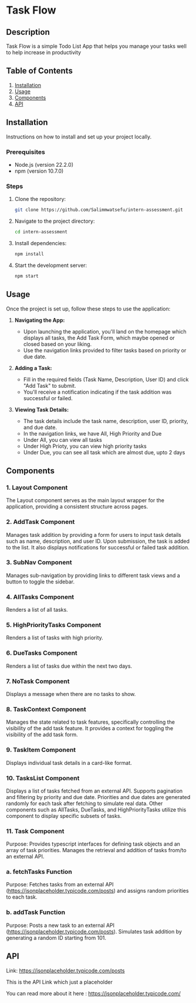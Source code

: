 
# Task Flow

## Description

Task Flow is a simple Todo List App that helps you manage your tasks well to help increase in productivity

## Table of Contents

1. [Installation](#installation)
2. [Usage](#usage)
3. [Components](#components)
4. [API](#api)


## Installation

Instructions on how to install and set up your project locally.

### Prerequisites

- Node.js (version 22.2.0)
- npm (version 10.7.0)

### Steps

1. Clone the repository:
   ```bash
   git clone https://github.com/Salimmwatsefu/intern-assessment.git
   ```

2. Navigate to the project directory:
   ```bash
   cd intern-assessment
   ```

3. Install dependencies:
   ```bash
   npm install
   ```

4. Start the development server:
   ```bash
   npm start
   ```


## Usage

Once the project is set up, follow these steps to use the application:

1. **Navigating the App:**
   - Upon launching the application, you'll land on the homepage which displays all tasks, the Add Task Form, which maybe opened or closed based on your liking.
   - Use the navigation links provided to filter tasks based on priority or due date.

2. **Adding a Task:**
   - Fill in the required fields (Task Name, Description, User ID) and click "Add Task" to submit.
   - You'll receive a notification indicating if the task addition was successful or failed.

3. **Viewing Task Details:**
   - The task details include the task name, description, user ID, priority, and due date.
   - In the navigation links, we have All, High Priority and Due
   - Under All, you can view all tasks
   - Under High Prioty, you can view high priority tasks
   - Under Due, you can see all task which are almost due, upto 2 days 



## Components

### 1. Layout Component
The Layout component serves as the main layout wrapper for the application, providing a consistent structure across pages.

### 2. AddTask Component
Manages task addition by providing a form for users to input task details such as name, description, and user ID. Upon submission, the task is added to the list. It also displays notifications for successful or failed task addition.

### 3. SubNav Component
Manages sub-navigation by providing links to different task views and a button to toggle the sidebar.

### 4. AllTasks Component
Renders a list of all tasks.

### 5. HighPriorityTasks Component
Renders a list of tasks with high priority.

### 6. DueTasks Component
Renders a list of tasks due within the next two days.

### 7. NoTask Component
Displays a message when there are no tasks to show.

### 8. TaskContext Component
Manages the state related to task features, specifically controlling the visibility of the add task feature. It provides a context for toggling the visibility of the add task form.

### 9. TaskItem Component
Displays individual task details in a card-like format.

### 10. TasksList Component
Displays a list of tasks fetched from an external API. Supports pagination and filtering by priority and due date. Priorities and due dates are generated randomly for each task after fetching to simulate real data.
Other components such as AllTasks, DueTasks, and HighPriorityTasks utilize this component to display specific subsets of tasks.

### 11. Task Component

Purpose: Provides typescript interfaces for defining task objects and an array of task priorities. Manages the retrieval and addition of tasks from/to an external API.

   ### a. fetchTasks Function
   Purpose: Fetches tasks from an external API (https://jsonplaceholder.typicode.com/posts) and assigns random priorities to each task.

   ### b. addTask Function
   Purpose: Posts a new task to an external API (https://jsonplaceholder.typicode.com/posts). Simulates task addition by generating a random ID starting from 101.


## API

Link: https://jsonplaceholder.typicode.com/posts

This is the API Link which just a placeholder

You can read more about it here : https://jsonplaceholder.typicode.com/







